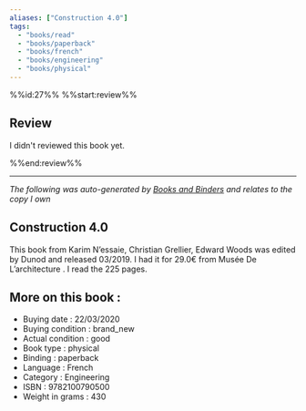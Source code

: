```yaml
---
aliases: ["Construction 4.0"] 
tags: 
  - "books/read" 
  - "books/paperback" 
  - "books/french"
  - "books/engineering"
  - "books/physical"
---
```

%%id:27%%
%%start:review%%
## Review
I didn't reviewed this book yet. 

%%end:review%%

---
_The following was auto-generated by [Books and Binders](Books%20and%20Binders.md) and relates to the copy I own_
## Construction 4.0
This book from Karim N’essaie, Christian Grellier, Edward Woods  was edited by Dunod and released 03/2019. I had it for 29.0€ from Musée De L’architecture . I read the 225 pages.

## More on this book :
- Buying date : 22/03/2020
- Buying condition : brand_new
- Actual condition : good
- Book type : physical
- Binding : paperback
- Language : French
- Category : Engineering
- ISBN : 9782100790500
- Weight in grams : 430
